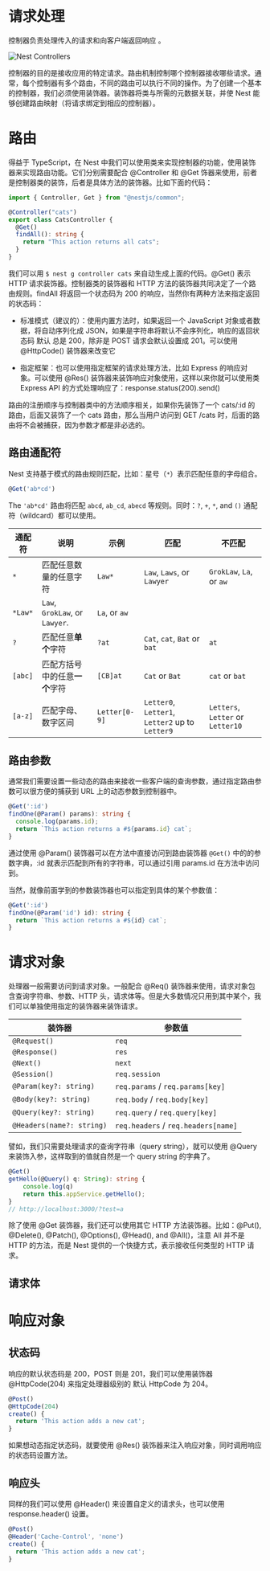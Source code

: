 # 请求处理

控制器负责处理传入的请求和向客户端返回响应 。

![Nest Controllers](https://docs.nestjs.com/assets/Controllers_1.png)

控制器的目的是接收应用的特定请求。路由机制控制哪个控制器接收哪些请求。通常，每个控制器有多个路由，不同的路由可以执行不同的操作。为了创建一个基本的控制器，我们必须使用装饰器。装饰器将类与所需的元数据关联，并使 Nest 能够创建路由映射（将请求绑定到相应的控制器）。

# 路由

得益于 TypeScript，在 Nest 中我们可以使用类来实现控制器的功能，使用装饰器来实现路由功能。它们分别需要配合 @Controller 和 @Get 饰器来使用，前者是控制器类的装饰，后者是具体方法的装饰器。比如下面的代码：

```ts
import { Controller, Get } from "@nestjs/common";

@Controller("cats")
export class CatsController {
  @Get()
  findAll(): string {
    return "This action returns all cats";
  }
}
```

我们可以用 `$ nest g controller cats` 来自动生成上面的代码。@Get() 表示 HTTP 请求装饰器。控制器类的装饰器和 HTTP 方法的装饰器共同决定了一个路由规则。findAll 将返回一个状态码为 200 的响应，当然你有两种方法来指定返回的状态码：

- 标准模式（建议的）：使用内置方法时，如果返回一个 JavaScript 对象或者数据，将自动序列化成 JSON，如果是字符串将默认不会序列化，响应的返回状态码 默认 总是 200，除非是 POST 请求会默认设置成 201。可以使用 @HttpCode() 装饰器来改变它

- 指定框架：也可以使用指定框架的请求处理方法，比如 Express 的响应对象。可以使用 @Res() 装饰器来装饰响应对象使用，这样以来你就可以使用类 Express API 的方式处理响应了：response.status(200).send()

路由的注册顺序与控制器类中的方法顺序相关，如果你先装饰了一个 cats/:id 的路由，后面又装饰了一个 cats 路由，那么当用户访问到 GET /cats 时，后面的路由将不会被捕获，因为参数才都是非必选的。

## 路由通配符

Nest 支持基于模式的路由规则匹配，比如：星号（`*`）表示匹配任意的字母组合。

```ts
@Get('ab*cd')
```

The `'ab*cd'` 路由将匹配 `abcd`, `ab_cd`, `abecd` 等规则。同时：`?`, `+`, `*`, and `()` 通配符（wildcard）都可以使用。

| 通配符  | 说明                           | 示例          | 匹配                                            | 不匹配                            |
| ------- | ------------------------------ | ------------- | ----------------------------------------------- | --------------------------------- |
| `*`     | 匹配任意数量的任意字符         | `Law*`        | `Law`, `Laws`, or `Lawyer`                      | `GrokLaw`, `La`, or `aw`          |
| `*Law*` | `Law`, `GrokLaw`, or `Lawyer`. | `La`, or `aw` |                                                 |                                   |
| `?`     | 匹配任意**单个**字符           | `?at`         | `Cat`, `cat`, `Bat` or `bat`                    | `at`                              |
| `[abc]` | 匹配方括号中的任意**一个**字符 | `[CB]at`      | `Cat` or `Bat`                                  | `cat` or `bat`                    |
| `[a-z]` | 匹配字母、数字区间             | `Letter[0-9]` | `Letter0`, `Letter1`, `Letter2` up to `Letter9` | `Letters`, `Letter` or `Letter10` |

## 路由参数

通常我们需要设置一些动态的路由来接收一些客户端的查询参数，通过指定路由参数可以很方便的捕获到 URL 上的动态参数到控制器中。

```ts
@Get(':id')
findOne(@Param() params): string {
  console.log(params.id);
  return `This action returns a #${params.id} cat`;
}
```

通过使用 @Param() 装饰器可以在方法中直接访问到路由装饰器 `@Get()` 中的的参数字典，:id 就表示匹配到所有的字符串，可以通过引用 params.id 在方法中访问到。

当然，就像前面学到的参数装饰器也可以指定到具体的某个参数值：

```ts
@Get(':id')
findOne(@Param('id') id): string {
  return `This action returns a #${id} cat`;
}
```

# 请求对象

处理器一般需要访问到请求对象。一般配合 @Req() 装饰器来使用，请求对象包含查询字符串、参数、HTTP 头，请求体等。但是大多数情况只用到其中某个，我们可以单独使用指定的装饰器来装饰请求。

| 装饰器                    | 参数值                              |
| ------------------------- | ----------------------------------- |
| `@Request()`              | `req`                               |
| `@Response()`             | `res`                               |
| `@Next()`                 | `next`                              |
| `@Session()`              | `req.session`                       |
| `@Param(key?: string)`    | `req.params` / `req.params[key]`    |
| `@Body(key?: string)`     | `req.body` / `req.body[key]`        |
| `@Query(key?: string)`    | `req.query` / `req.query[key]`      |
| `@Headers(name?: string)` | `req.headers` / `req.headers[name]` |

譬如，我们只需要处理请求的查询字符串（query string），就可以使用 @Query 来装饰入参，这样取到的值就自然是一个 query string 的字典了。

```ts
@Get()
getHello(@Query() q: String): string {
    console.log(q)
    return this.appService.getHello();
}
// http://localhost:3000/?test=a
```

除了使用 @Get 装饰器，我们还可以使用其它 HTTP 方法装饰器。比如：@Put(), @Delete(), @Patch(), @Options(), @Head(), and @All()，注意 All 并不是 HTTP 的方法，而是 Nest 提供的一个快捷方式，表示接收任何类型的 HTTP 请求。

## 请求体

# 响应对象

## 状态码

响应的默认状态码是 200，POST 则是 201，我们可以使用装饰器 @HttpCode(204) 来指定处理器级别的 默认 HttpCode 为 204。

```ts
@Post()
@HttpCode(204)
create() {
  return 'This action adds a new cat';
}
```

如果想动态指定状态码，就要使用 @Res() 装饰器来注入响应对象，同时调用响应的状态码设置方法。

## 响应头

同样的我们可以使用 @Header() 来设置自定义的请求头，也可以使用 response.header() 设置。

```ts
@Post()
@Header('Cache-Control', 'none')
create() {
  return 'This action adds a new cat';
}
```
